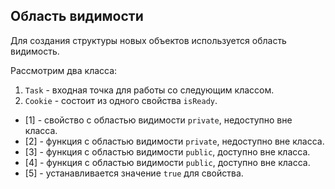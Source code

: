 ## Область видимости

Для создания структуры новых объектов используется область видимость.

Рассмотрим два класса:

1. `Task` - входная точка для работы со следующим классом.
2. `Cookie` - состоит из одного свойства `isReady`.

- [1] - свойство с областью видимости `private`, недоступно вне класса.
- [2] - функция с областью видимости `private`, недоступно вне класса.
- [3] - функция с областью видимости `public`, доступно вне класса.
- [4] - функция с областью видимости `public`, доступно вне класса.
- [5] - устанавливается значение `true` для свойства.